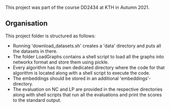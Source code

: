 This project was part of the course DD2434 at KTH in Autumn 2021. 

## Organisation
This project folder is structured as follows:

- Running 'download_datasets.sh' creates a 'data' directory and puts all the datasets in there.
- The folder LoadGraphs contains a shell script to load all the graphs into networkx format and store them using pickle.
- Every algorithm has its own dedicated directory where the code for that algorithm is located along with a shell script to execute the code.
- The embeddings should be stored in an additional 'embeddings'-directory. 
- The evaluation on NC and LP are provided in the respective directories along with shell scripts that run all the evaluations and print the scores to the standard output.
